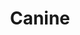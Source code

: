 ---
git: https://github.com/czhu12/canine
logohandle: caninesh
sort: canine
title: Canine
website: https://canine.sh/
---